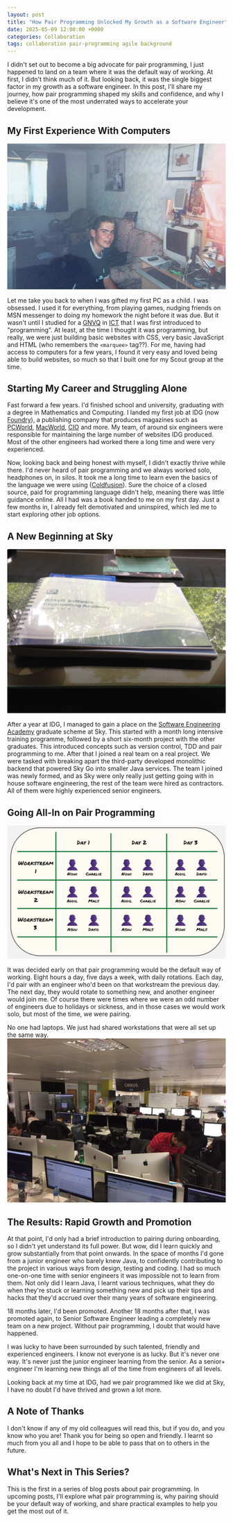 ```yaml
---
layout: post
title: "How Pair Programming Unlocked My Growth as a Software Engineer"
date: 2025-05-09 12:00:00 +0000
categories: Collaboration
tags: collaboration pair-programming agile background
---
```


I didn't set out to become a big advocate for pair programming, I just happened to land on a team where it was the
default way of working. At first, I didn't think much of it. But looking back, it was the single biggest factor in my
growth as a software engineer. In this post, I'll share my journey, how pair programming shaped my skills and
confidence, and why I believe it's one of the most underrated ways to accelerate your development.

## My First Experience With Computers

![Me and my first pc](/images/first-pc.png)

Let me take you back to when I was gifted my first PC as a child. I was obsessed. I used it for everything, from playing
games, nudging friends on MSN messenger to doing my homework the night before it was due. But it wasn't until I studied
for a [GNVQ](https://en.wikipedia.org/wiki/General_National_Vocational_Qualification) in
[ICT](https://en.wikipedia.org/wiki/Information_and_communications_technology) that I was first introduced to
"programming". At least, at the time I thought it was programming, but really, we were just building basic websites with
CSS, very basic JavaScript and HTML (who remembers the `<marquee>` tag??). For me, having had access to computers for a
few years, I found it very easy and loved being able to build websites, so much so that I built one for my Scout group
at the time.

## Starting My Career and Struggling Alone

Fast forward a few years. I'd finished school and university, graduating with a degree in Mathematics and Computing.
I landed my first job at IDG (now [Foundry](https://foundryco.com/)), a publishing company that produces magazines such
as [PCWorld](https://www.pcworld.com/), [MacWorld](https://www.macworld.com/), [CIO](https://www.cio.com/) and more. My
team, of around six engineers were responsible for maintaining the large number of websites IDG produced. Most of the
other engineers had worked there a long time and were very experienced.

Now, looking back and being honest with myself, I didn't exactly thrive while there. I'd never heard of pair programming
and we always worked solo, headphones on, in silos. It took me a long time to learn even the basics of the language we
were using ([Coldfusion](https://en.wikipedia.org/wiki/Adobe_ColdFusion)). Sure the choice of a closed source, paid for
programming language didn't help, meaning there was little guidance online. All I had was a book handed to me on my
first day. Just a few months in, I already felt demotivated and uninspired, which led me to start exploring other job
options.

## A New Beginning at Sky

![Software Engineering Academy training book](/images/software-academy-book.png)

After a year at IDG, I managed to gain a place on the
[Software Engineering Academy](https://careers.sky.com/earlycareers/graduates/software-engineering) graduate scheme at
Sky. This started with a month long intensive training programme, followed by a short six-month project with the
other graduates. This introduced concepts such as version control, TDD and pair programming to me. After that I joined a
real team on a real project. We were tasked with breaking apart the third-party developed monolithic backend that
powered Sky Go into smaller Java services. The team I joined was newly formed, and as Sky were only really just getting
going with in house software engineering, the rest of the team were hired as contractors. All of them were highly
experienced senior engineers.

## Going All-In on Pair Programming

![Pair rotation](/images/pair-rotation.jpg)

It was decided early on that pair programming would be the default way of working. Eight hours a day, five days a week,
with daily rotations. Each day, I'd pair with an engineer who'd been on that workstream the previous day. The next day,
they would rotate to something new, and another engineer would join me. Of course there were times where we were an odd
number of engineers due to holidays or sickness, and in those cases we would work solo, but most of the time, we were
pairing.

No one had laptops. We just had shared workstations that were all set up the same way.
![Pair programming at Sky](/images/cirrus-pairing.png)

## The Results: Rapid Growth and Promotion

At that point, I'd only had a brief introduction to pairing during onboarding, so I didn't yet understand its full
power. But wow, did I learn quickly and grow substantially from that point onwards. In the space of months I'd gone from
a junior engineer who barely knew Java, to confidently contributing to the project in various ways from design, testing
and coding. I had so much one-on-one time with senior engineers it was impossible not to learn from them. Not only did I
learn Java, I learnt various techniques, what they do when they're stuck or learning something new and pick up their
tips and hacks that they'd accrued over their many years of software engineering.

18 months later, I'd been promoted. Another 18 months after that, I was promoted again, to Senior Software Engineer
leading a completely new team on a new project. Without pair programming, I doubt that would have happened.

I was lucky to have been surrounded by such talented, friendly and experienced engineers. I know not everyone is as
lucky. But it's never one way. It's never just the junior engineer learning from the senior. As a senior+ engineer I'm
learning new things all of the time from engineers of all levels.

Looking back at my time at IDG, had we pair programmed like we did at Sky, I have no doubt I'd have thrived and grown a
lot more.

## A Note of Thanks

I don't know if any of my old colleagues will read this, but if you do, and you know who you are! Thank you for being so
open and friendly. I learnt so much from you all and I hope to be able to pass that on to others in the future.

## What's Next in This Series?

This is the first in a series of blog posts about pair programming. In upcoming posts, I'll explore what pair
programming is, why pairing should be your default way of working, and share practical examples to help you get the most
out of it.

